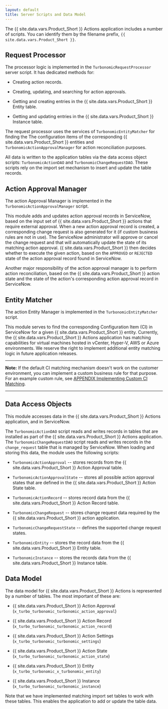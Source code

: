 ```yaml
---
layout: default
title: Server Scripts and Data Model
---
```


The {{ site.data.vars.Product_Short }} Actions application includes 
a number of scripts. You can identify them by the filename prefix, 
`{{ site.data.vars.Product_Short }}`.


## Request Processor

The processor logic is implemented in the 
`TurbonomicRequestProcessor` server script. It has dedicated methods for:

- Creating action records.

- Creating, updating, and searching for action approvals.

- Getting and creating entries in the {{ site.data.vars.Product_Short }} Entity table.

- Getting and updating entries in the {{ site.data.vars.Product_Short }} Instance table.

The request processor uses the services of `TurbonomicEntityMatcher` for finding the 
The configuration items of the corresponding {{ site.data.vars.Product_Short }} entities 
and `TurbonomicActionApprovalManager` for action reconciliation purposes. 

All data is 
written to the application tables via the data access object scripts: 
`TurbonomicActionDAO` and `TurbonomicChangeRequestDAO`. These scripts rely 
on the import set mechanism to insert and update the table records.

## Action Approval Manager

The action Approval Manager is implemented in the `TurbonomicActionApprovalManager` script. 

This module adds and updates action approval records in ServiceNow, based on the input set of 
{{ site.data.vars.Product_Short }} actions that require external approval. When a new action 
approval record is created, a corresponding change request is also generated for it (if 
custom business rules are not in use). The ServiceNow administrator will approve or cancel 
the change request and that will automatically update the state of its matching action approval. 
{{ site.data.vars.Product_Short }} then decides whether to execute the given action, based on 
the `APPROVED` or `REJECTED` state of the action approval record found in ServiceNow.

Another major responsibility of the action approval manager is to perform action 
reconciliation, based on the {{ site.data.vars.Product_Short }} action state and the state 
of the action's corresponding action approval record in ServiceNow.

## Entity Matcher

The action Entity Manager is implemented in the `TurbonomicEntityMatcher` script. 

This module serves to find the corresponding Configuration Item (CI) in ServiceNow for a given 
{{ site.data.vars.Product_Short }} entity. Currently, the {{ site.data.vars.Product_Short }} Actions 
application has matching capabilities for virtual machines hosted in vCenter, Hyper-V, AWS or 
Azure environments. We reserve the right to implement additional entity matching logic 
in future application releases.

---
**Note:** If the default CI matching mechanism doesn't work on the customer environment, you can implement 
a custom business rule for that purpose. For an example custom rule,
see [APPENDIX Implementing Custom CI Matching](/page/TechDetails/Custom_CI_Matching.html).

---

## Data Access Objects

This module accesses data in the {{ site.data.vars.Product_Short }} Actions application, and 
in ServiceNow.

The `TurbonomicActionDAO` script reads and writes records in tables that are installed as part 
of the {{ site.data.vars.Product_Short }} Actions application.  The `TurbonomicChangeRequestDAO` 
script reads and writes records in the `change_request` table that is managed by ServiceNow. 
When loading and storing this data, the module uses the following scripts:

- `TurbonomicActionApproval` -- stores records from the {{ site.data.vars.Product_Short }} Action Approval table.

- `TurbonomicActionApprovalState` -- stores all possible action approval states that are defined in the {{ site.data.vars.Product_Short }} Action State table.

- `TurbonomicActionRecord` -- stores record data from the {{ site.data.vars.Product_Short }} Action Record table.

- `TurbonomicChangeRequest` -- stores change request data required by the {{ site.data.vars.Product_Short }} action application.

- `TurbonomicChangeRequestState` -- defines the supported change request states.

- `TurbonomicEntity` -- stores the record data from the {{ site.data.vars.Product_Short }} Entity table.

- `TurbonomicInstance` -- stores the records data from the {{ site.data.vars.Product_Short }} Instance table.

## Data Model

The data model for {{ site.data.vars.Product_Short }} Actions is represented by a number of 
tables.  The most important of these are:

- {{ site.data.vars.Product_Short }} Action Approval (`x_turbo_turbonomic_turbonomic_action_approval`)

- {{ site.data.vars.Product_Short }} Action Record (`x_turbo_turbonomic_turbonomic_action_record`)

- {{ site.data.vars.Product_Short }} Action Settings (`x_turbo_turbonomic_turbonomic_settings`)

- {{ site.data.vars.Product_Short }} Action State (`x_turbo_turbonomic_turbonomic_action_state`)

- {{ site.data.vars.Product_Short }} Entity (`x_turbo_turbonomic_x_turbonomic_entity`)

- {{ site.data.vars.Product_Short }} Instance (`x_turbo_turbonomic_turbonomic_instance`)

Note that we have implemented matching import set tables to work with these tables. 
This enables the application to add or update the table data.











